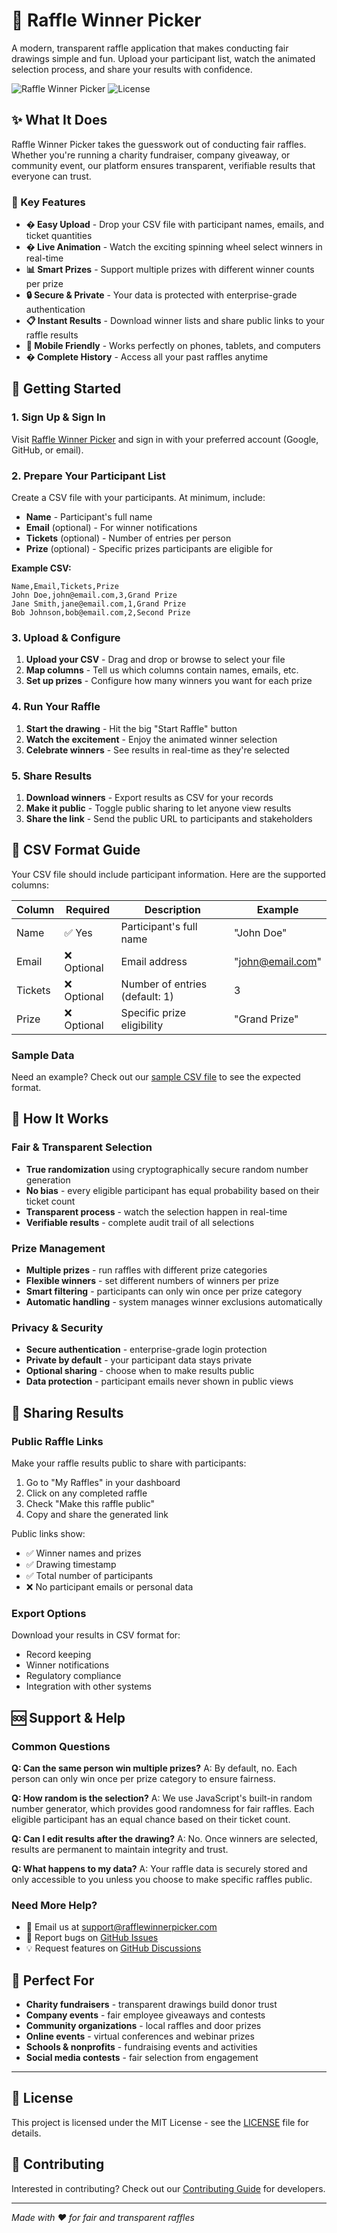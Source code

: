 # 🎰 Raffle Winner Picker

A modern, transparent raffle application that makes conducting fair drawings simple and fun. Upload your participant list, watch the animated selection process, and share your results with confidence.

![Raffle Winner Picker](https://img.shields.io/badge/Status-Live-green) ![License](https://img.shields.io/badge/License-MIT-blue)

## ✨ What It Does

Raffle Winner Picker takes the guesswork out of conducting fair raffles. Whether you're running a charity fundraiser, company giveaway, or community event, our platform ensures transparent, verifiable results that everyone can trust.

### 🎯 Key Features

- **� Easy Upload** - Drop your CSV file with participant names, emails, and ticket quantities
- **� Live Animation** - Watch the exciting spinning wheel select winners in real-time
- **📊 Smart Prizes** - Support multiple prizes with different winner counts per prize
- **🔒 Secure & Private** - Your data is protected with enterprise-grade authentication
- **📋 Instant Results** - Download winner lists and share public links to your raffle results
- **📱 Mobile Friendly** - Works perfectly on phones, tablets, and computers
- **� Complete History** - Access all your past raffles anytime

## 🚀 Getting Started

### 1. Sign Up & Sign In
Visit [Raffle Winner Picker](https://rafflewinnerpicker.com) and sign in with your preferred account (Google, GitHub, or email).

### 2. Prepare Your Participant List
Create a CSV file with your participants. At minimum, include:
- **Name** - Participant's full name
- **Email** (optional) - For winner notifications
- **Tickets** (optional) - Number of entries per person
- **Prize** (optional) - Specific prizes participants are eligible for

**Example CSV:**
```csv
Name,Email,Tickets,Prize
John Doe,john@email.com,3,Grand Prize
Jane Smith,jane@email.com,1,Grand Prize
Bob Johnson,bob@email.com,2,Second Prize
```

### 3. Upload & Configure
1. **Upload your CSV** - Drag and drop or browse to select your file
2. **Map columns** - Tell us which columns contain names, emails, etc.
3. **Set up prizes** - Configure how many winners you want for each prize

### 4. Run Your Raffle
1. **Start the drawing** - Hit the big "Start Raffle" button
2. **Watch the excitement** - Enjoy the animated winner selection
3. **Celebrate winners** - See results in real-time as they're selected

### 5. Share Results
1. **Download winners** - Export results as CSV for your records
2. **Make it public** - Toggle public sharing to let anyone view results
3. **Share the link** - Send the public URL to participants and stakeholders

## 📝 CSV Format Guide

Your CSV file should include participant information. Here are the supported columns:

| Column | Required | Description | Example |
|--------|----------|-------------|---------|
| Name | ✅ Yes | Participant's full name | "John Doe" |
| Email | ❌ Optional | Email address | "john@email.com" |
| Tickets | ❌ Optional | Number of entries (default: 1) | 3 |
| Prize | ❌ Optional | Specific prize eligibility | "Grand Prize" |

### Sample Data
Need an example? Check out our [sample CSV file](sample_raffle_tickets.csv) to see the expected format.

## 🎪 How It Works

### Fair & Transparent Selection
- **True randomization** using cryptographically secure random number generation
- **No bias** - every eligible participant has equal probability based on their ticket count
- **Transparent process** - watch the selection happen in real-time
- **Verifiable results** - complete audit trail of all selections

### Prize Management
- **Multiple prizes** - run raffles with different prize categories
- **Flexible winners** - set different numbers of winners per prize
- **Smart filtering** - participants can only win once per prize category
- **Automatic handling** - system manages winner exclusions automatically

### Privacy & Security
- **Secure authentication** - enterprise-grade login protection
- **Private by default** - your participant data stays private
- **Optional sharing** - choose when to make results public
- **Data protection** - participant emails never shown in public views

## 🔗 Sharing Results

### Public Raffle Links
Make your raffle results public to share with participants:

1. Go to "My Raffles" in your dashboard
2. Click on any completed raffle
3. Check "Make this raffle public"
4. Copy and share the generated link

Public links show:
- ✅ Winner names and prizes
- ✅ Drawing timestamp
- ✅ Total number of participants
- ❌ No participant emails or personal data

### Export Options
Download your results in CSV format for:
- Record keeping
- Winner notifications
- Regulatory compliance
- Integration with other systems

## 🆘 Support & Help

### Common Questions

**Q: Can the same person win multiple prizes?**
A: By default, no. Each person can only win once per prize category to ensure fairness.

**Q: How random is the selection?**
A: We use JavaScript's built-in random number generator, which provides good randomness for fair raffles. Each eligible participant has an equal chance based on their ticket count.

**Q: Can I edit results after the drawing?**
A: No. Once winners are selected, results are permanent to maintain integrity and trust.

**Q: What happens to my data?**
A: Your raffle data is securely stored and only accessible to you unless you choose to make specific raffles public.

### Need More Help?
- 📧 Email us at [support@rafflewinnerpicker.com](mailto:support@rafflewinnerpicker.com)
- 🐛 Report bugs on [GitHub Issues](https://github.com/automartin5000/raffle-winner-picker/issues)
- 💡 Request features on [GitHub Discussions](https://github.com/automartin5000/raffle-winner-picker/discussions)

## 🎉 Perfect For

- **Charity fundraisers** - transparent drawings build donor trust
- **Company events** - fair employee giveaways and contests  
- **Community organizations** - local raffles and door prizes
- **Online events** - virtual conferences and webinar prizes
- **Schools & nonprofits** - fundraising events and activities
- **Social media contests** - fair selection from engagement

---

## 📄 License

This project is licensed under the MIT License - see the [LICENSE](LICENSE) file for details.

## 🤝 Contributing

Interested in contributing? Check out our [Contributing Guide](CONTRIBUTING.md) for developers.

---

*Made with ❤️ for fair and transparent raffles*
